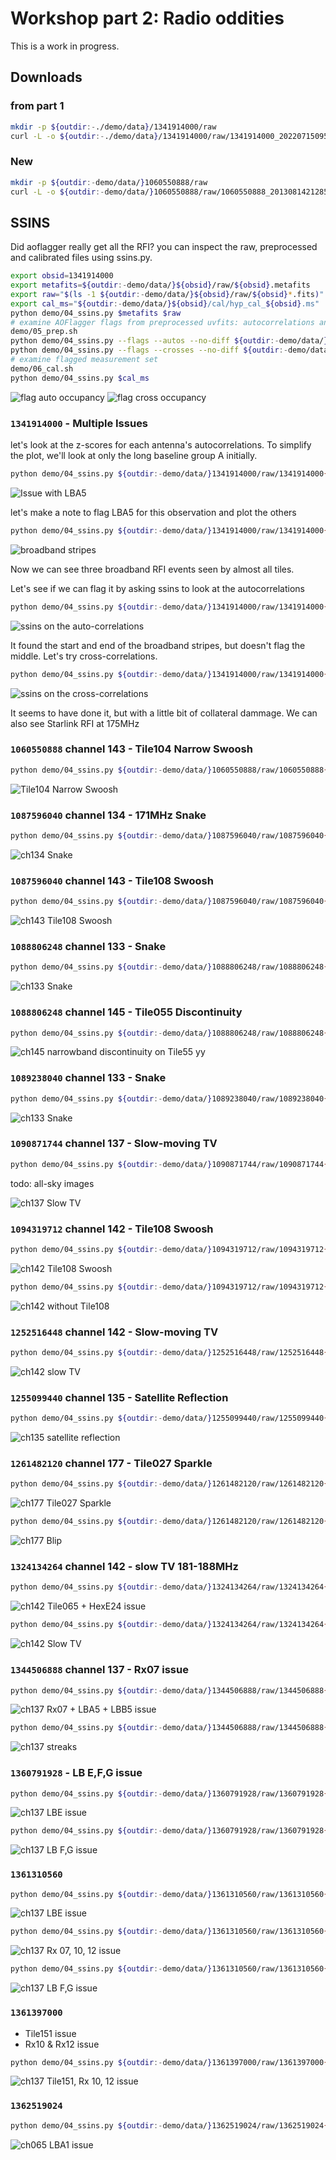 # Workshop part 2: Radio oddities

This is a work in progress.

## Downloads

### from part 1

```bash
mkdir -p ${outdir:-./demo/data}/1341914000/raw
curl -L -o ${outdir:-./demo/data}/1341914000/raw/1341914000_20220715095302_ch137_000.fits 'https://projects.pawsey.org.au/mwa-demo/1341914000_20220715095302_ch137_000.fits'
```

### New

```bash
mkdir -p ${outdir:-demo/data/}1060550888/raw
curl -L -o ${outdir:-demo/data/}1060550888/raw/1060550888_20130814212851_gpubox12_01.fits 'https://projects.pawsey.org.au/birli-test/1060550888_20130814212851_gpubox12_01.fits'
```

## SSINS

Did aoflagger really get all the RFI? you can inspect the raw, preprocessed and calibrated files using ssins.py.

```bash
export obsid=1341914000
export metafits=${outdir:-demo/data/}${obsid}/raw/${obsid}.metafits
export raw="$(ls -1 ${outdir:-demo/data/}${obsid}/raw/${obsid}*.fits)"
export cal_ms="${outdir:-demo/data/}${obsid}/cal/hyp_cal_${obsid}.ms"
python demo/04_ssins.py $metafits $raw
# examine AOFlagger flags from preprocessed uvfits: autocorrelations and cross correlations
demo/05_prep.sh
python demo/04_ssins.py --flags --autos --no-diff ${outdir:-demo/data/}${obsid}/prep/birli_${obsid}*.uvfits
python demo/04_ssins.py --flags --crosses --no-diff ${outdir:-demo/data/}${obsid}/prep/birli_${obsid}*.uvfits
# examine flagged measurement set
demo/06_cal.sh
python demo/04_ssins.py $cal_ms
```

![flag auto occupancy](demo/data/1341914000/prep/birli_1341914000.auto.flags.png)
![flag cross occupancy](demo/data/1341914000/prep/birli_1341914000.cross.flags.png)

### `1341914000` - Multiple Issues

let's look at the z-scores for each antenna's autocorrelations. To simplify the plot, we'll look at only the long baseline group A initially.

```bash
python demo/04_ssins.py ${outdir:-demo/data/}1341914000/raw/1341914000{.metafits,_20220715095302_ch137_000.fits} --suffix '.ch137.LBA' --no-diff --autos --sigchain --no-flag-init --sel-ants LBA{1..8} --sel-pols xx
```

![Issue with LBA5](demo/data/1341914000/raw/1341914000.auto.ch137.LBA.xx.sigchain.png)

let's make a note to flag LBA5 for this observation and plot the others

```bash
python demo/04_ssins.py ${outdir:-demo/data/}1341914000/raw/1341914000{.metafits,_20220715095302_ch137_000.fits} --suffix '.ch137' --no-diff --autos --sigchain --skip-ants LBA5 --sel-pols xx
```

![broadband stripes](demo/data/1341914000/raw/1341914000.auto.ch137.noLBA5.xx.sigchain.png)

Now we can see three broadband RFI events seen by almost all tiles.

Let's see if we can flag it by asking ssins to look at the autocorrelations

```bash
python demo/04_ssins.py ${outdir:-demo/data/}1341914000/raw/1341914000{.metafits,_20220715095302_ch137_000.fits} --suffix '.ch137' --autos --skip-ants LBA5 --sel-pols yy
```

![ssins on the auto-correlations](demo/data/1341914000/raw/1341914000.diff.auto.ch137.noLBA5.yy.spectrum.png)

It found the start and end of the broadband stripes, but doesn't flag the middle. Let's try cross-correlations.

```bash
python demo/04_ssins.py ${outdir:-demo/data/}1341914000/raw/1341914000{.metafits,_20220715095302_ch137_000.fits} --suffix '.ch137' --crosses --skip-ants LBA5 --sel-pols yy
```

![ssins on the cross-correlations](demo/data/1341914000/raw/1341914000.diff.cross.ch137.noLBA5.yy.spectrum.png)

It seems to have done it, but with a little bit of collateral dammage. We can also see Starlink RFI at 175MHz

<!-- <details>
  <summary>Bonus RFI Workshop content</summary> -->

### `1060550888` channel 143 - Tile104 Narrow Swoosh

```bash
python demo/04_ssins.py ${outdir:-demo/data/}1060550888/raw/1060550888{.metafits,_20130814212851_gpubox12_01.fits} --no-diff --autos --sigchain --suffix '.ch143' --sel-ants Tile104 --sel-pols yy
```

![Tile104 Narrow Swoosh](demo/data/1060550888/raw/1060550888.auto.ch143.Tile104.yy.sigchain.png)

### `1087596040` channel 134 - 171MHz Snake

```bash
python demo/04_ssins.py ${outdir:-demo/data/}1087596040/raw/1087596040{.metafits,_20140623220027_gpubox21_00.fits} --no-diff --crosses --suffix '.ch134' --sel-pols yy
```

![ch134 Snake](demo/data/1087596040/raw/1087596040.cross.ch134.yy.spectrum.png)

### `1087596040` channel 143 - Tile108 Swoosh

```bash
python demo/04_ssins.py ${outdir:-demo/data/}1087596040/raw/1087596040{.metafits,_20140623220027_gpubox12_00.fits} --suffix '.ch143' --sel-ants Tile108 --sel-pols xx
```

![ch143 Tile108 Swoosh](demo/data/1087596040/raw/1087596040.diff.auto.ch143.Tile108.xx.spectrum.png)

### `1088806248` channel 133 - Snake

```bash
python demo/04_ssins.py ${outdir:-demo/data/}1088806248/raw/1088806248{.metafits,_20140707221035_gpubox22_00.fits} --crosses --suffix '.ch133' --sel-pols xx
```

![ch133 Snake](demo/data/1088806248/raw/1088806248.diff.cross.ch133.xx.spectrum.png)

### `1088806248` channel 145 - Tile055 Discontinuity

```bash
python demo/04_ssins.py ${outdir:-demo/data/}1088806248/raw/1088806248{.metafits,_20140707221035_gpubox10_00.fits} --no-diff --autos --sigchain --suffix '.ch145' --sel-ants Tile055 --sel-pols yy
```

![ch145 narrowband discontinuity on Tile55 yy](demo/data/1088806248/raw/1088806248.auto.ch145.Tile055.yy.sigchain.png)

### `1089238040` channel 133 - Snake

```bash
python demo/04_ssins.py ${outdir:-demo/data/}1089238040/raw/1089238040{.metafits,_20140712220707_gpubox22_00.fits} --no-diff --suffix '.ch133' --sel-pols xx
```

![ch133 Snake](demo/data/1089238040/raw/1089238040.auto.ch133.xx.spectrum.png)

### `1090871744` channel 137 - Slow-moving TV

```bash
python demo/04_ssins.py ${outdir:-demo/data/}1090871744/raw/1090871744{.metafits,_20140731195531_gpubox18_00.fits} --no-diff --crosses --suffix '.ch137' --sel-pols xx
```

todo: all-sky images

![ch137 Slow TV](demo/data/1090871744/raw/1090871744.cross.ch137.xx.spectrum.png)

### `1094319712` channel 142 - Tile108 Swoosh

```bash
python demo/04_ssins.py ${outdir:-demo/data/}1094319712/raw/1094319712{.metafits,_20140909174139_gpubox13_00.fits} --no-diff --autos --sigchain --suffix '.ch142' --sel-pols xx
```

![ch142 Tile108 Swoosh](demo/data/1094319712/raw/1094319712.auto.ch142.xx.sigchain.png)

```bash
python demo/04_ssins.py ${outdir:-demo/data/}1094319712/raw/1094319712{.metafits,_20140909174139_gpubox13_00.fits} --no-diff --crosses --suffix '.ch142' --skip-ants Tile108 --sel-pols xx
```

![ch142 without Tile108](demo/data/1094319712/raw/1094319712.cross.ch142.noTile108.xx.spectrum.png)

### `1252516448` channel 142 - Slow-moving TV

```bash
python demo/04_ssins.py ${outdir:-demo/data/}1252516448/raw/1252516448{.metafits,_20190914171353_gpubox13_00.fits} --no-diff --autos --sigchain --suffix '.ch142' --sel-pols xx
```

![ch142 slow TV](demo/data/1252516448/raw/1252516448.auto.ch142.xx.sigchain.png)

### `1255099440` channel 135 - Satellite Reflection

```bash
python demo/04_ssins.py ${outdir:-demo/data/}1255099440/raw/1255099440{.metafits,_20191014144345_gpubox20_00.fits}  --no-diff --crosses --suffix '.ch135' --sel-pols xx
```

![ch135 satellite reflection](demo/data/1255099440/raw/1255099440.cross.ch135.xx.spectrum.png)

### `1261482120` channel 177 - Tile027 Sparkle

```bash
python demo/04_ssins.py ${outdir:-demo/data/}1261482120/raw/1261482120{.metafits,_20191227114144_gpubox16_00.fits}  --sigchain --no-diff --suffix '.ch177' --sel-pol xx
```

![ch177 Tile027 Sparkle](demo/data/1261482120/raw/1261482120.auto.ch177.xx.sigchain.png)

```bash
python demo/04_ssins.py ${outdir:-demo/data/}1261482120/raw/1261482120{.metafits,_20191227114144_gpubox16_00.fits}  --no-diff --crosses --suffix '.ch177' --skip-ants Tile027 --sel-pol yy
```

![ch177 Blip](demo/data/1261482120/raw/1261482120.cross.ch177.noTile027.yy.spectrum.png)

### `1324134264` channel 142 - slow TV 181-188MHz

```bash
python demo/04_ssins.py ${outdir:-demo/data/}1324134264/raw/1324134264{.metafits,_20211221150406_ch142_000.fits} --suffix '.ch142.xxyy' --sigchain --no-diff --sel-pols xx yy
```

![ch142 Tile065 + HexE24 issue](demo/data/1324134264/raw/1324134264.auto.ch142.xxyy.sigchain.png)

```bash
python demo/04_ssins.py ${outdir:-demo/data/}1324134264/raw/1324134264{.metafits,_20211221150406_ch142_000.fits} --suffix '.ch142.noT65E23' --crosses --no-diff --skip-ants Tile065 HexE23 --sel-pol xx
```

![ch142 Slow TV](demo/data/1324134264/raw/1324134264.cross.ch142.noT65E23.xx.spectrum.png)

### `1344506888` channel 137 - Rx07 issue

```bash
python demo/04_ssins.py ${outdir:-demo/data/}1344506888/raw/1344506888{.metafits,_20220814100750_ch137_000.fits} --suffix '.ch137' --sigchain --no-diff
```

![ch137 Rx07 + LBA5 + LBB5 issue](demo/data/1344506888/raw/1344506888.auto.ch137.sigchain.png)

```bash
python demo/04_ssins.py ${outdir:-demo/data/}1344506888/raw/1344506888{.metafits,_20220814100750_ch137_000.fits} --suffix '.ch137.noRx7LBAB5' --no-dif  --crosses --skip-ants Tile07{1..8} LBA5 LBB5 --sel-pol xx
```

![ch137 streaks](demo/data/1344506888/raw/1344506888.cross.ch137.noRx7LBAB5.xx.spectrum.png)

### `1360791928` - LB E,F,G issue

```bash
python demo/04_ssins.py ${outdir:-demo/data/}1360791928/raw/1360791928{.metafits,_20230218214510_ch137_000.fits} --suffix '.ch137' --sigchain --no-diff --sel-pol xx
```

![ch137 LBE issue](demo/data/1360791928/raw/1360791928.auto.ch137.xx.sigchain.png)

```bash
python demo/04_ssins.py ${outdir:-demo/data/}1360791928/raw/1360791928{.metafits,_20230218214510_ch137_000.fits} --suffix '.ch137' --sigchain --no-diff --skip-ants LBE{1..8} --sel-pol yy
```

![ch137 LB F,G issue](demo/data/1360791928/raw/1360791928.auto.ch137.yy.sigchain.png)

### `1361310560`

```bash
python demo/04_ssins.py ${outdir:-demo/data/}1361310560/raw/1361310560{.metafits,_20230224214902_ch137_000.fits} --suffix '.ch137' --sigchain --no-diff --sel-pol xx
```

![ch137 LBE issue](demo/data/1361310560/raw/1361310560.auto.ch137.xx.sigchain.png)

```bash
python demo/04_ssins.py ${outdir:-demo/data/}1361310560/raw/1361310560{.metafits,_20230224214902_ch137_000.fits} --suffix '.ch137.noLBE' --sigchain --no-diff --skip-ants LBE{1..8} --sel-pol xx
```

![ch137 Rx 07, 10, 12 issue](demo/data/1361310560/raw/1361310560.auto.ch137.noLBE.xx.sigchain.png)

```bash
python demo/04_ssins.py ${outdir:-demo/data/}1361310560/raw/1361310560{.metafits,_20230224214902_ch137_000.fits} --suffix '.ch137.noLBE.noRx7_10_12' --sigchain --no-diff --skip-ants LBE{1..8} Tile07{1..8} Tile10{1..8} Tile12{1..8} --sel-pol yy
```

![ch137 LB F,G issue](demo/data/1361310560/raw/1361310560.auto.ch137.noLBE.noRx7_10_12.yy.sigchain.png)

### `1361397000`

- Tile151 issue
- Rx10 & Rx12 issue

```bash
python demo/04_ssins.py ${outdir:-demo/data/}1361397000/raw/1361397000{.metafits,_20230225214942_ch137_000.fits} --suffix '.ch137' --sigchain --no-diff
```

![ch137 Tile151, Rx 10, 12 issue](demo/data/1361397000/raw/1361397000.auto.ch137.sigchain.png)

### `1362519024`

```bash
python demo/04_ssins.py ${outdir:-demo/data/}1362519024/raw/1362519024{.metafits,_20230310213006_ch065_000.fits} --suffix '.ch065' --sigchain --no-diff --sel-pol yy
```

![ch065 LBA1 issue](demo/data/1362519024/raw/1362519024.auto.ch065.yy.sigchain.png)
